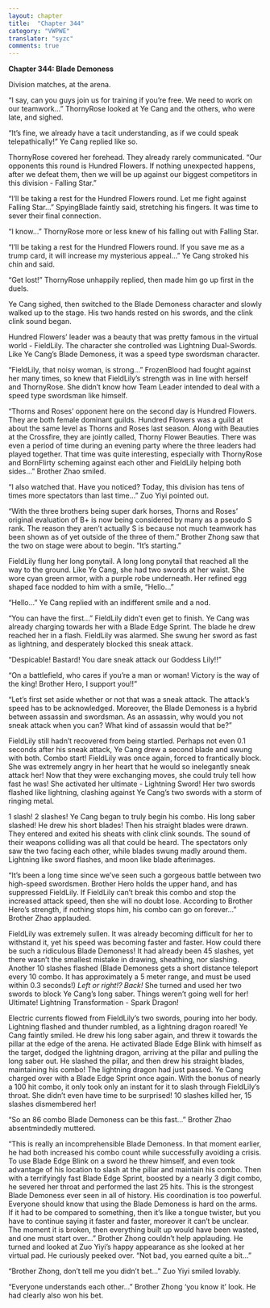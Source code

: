 ```yaml
---
layout: chapter
title:  "Chapter 344"
category: "VWPWE"
translator: "syzc"
comments: true
---
```


**Chapter 344: Blade Demoness**

Division matches, at the arena.

“I say, can you guys join us for training if you’re free. We need to work on our teamwork...” ThornyRose looked at Ye Cang and the others, who were late, and sighed.

“It’s fine, we already have a tacit understanding, as if we could speak telepathically!” Ye Cang replied like so.

ThornyRose covered her forehead. They already rarely communicated. “Our opponents this round is Hundred Flowers. If nothing unexpected happens, after we defeat them, then we will be up against our biggest competitors in this division - Falling Star.”

“I’ll be taking a rest for the Hundred Flowers round. Let me fight against Falling Star...” SpyingBlade faintly said, stretching his fingers. It was time to sever their final connection.

“I know...” ThornyRose more or less knew of his falling out with Falling Star.

“I’ll be taking a rest for the Hundred Flowers round. If you save me as a trump card, it will increase my mysterious appeal...” Ye Cang stroked his chin and said.

“Get lost!” ThornyRose unhappily replied, then made him go up first in the duels.

Ye Cang sighed, then switched to the Blade Demoness character and slowly walked up to the stage. His two hands rested on his swords, and the clink clink sound began.

Hundred Flowers’ leader was a beauty that was pretty famous in the virtual world - FieldLily. The character she controlled was Lightning Dual-Swords. Like Ye Cang’s Blade Demoness, it was a speed type swordsman character.

“FieldLily, that noisy woman, is strong...” FrozenBlood had fought against her many times, so knew that FieldLily’s strength was in line with herself and ThornyRose. She didn’t know how Team Leader intended to deal with a speed type swordsman like himself.

“Thorns and Roses’ opponent here on the second day is Hundred Flowers. They are both female dominant guilds. Hundred Flowers was a guild at about the same level as Thorns and Roses last season. Along with Beauties at the Crossfire, they are jointly called, Thorny Flower Beauties. There was even a period of time during an evening party where the three leaders had played together. That time was quite interesting, especially with ThornyRose and BornFlirty scheming against each other and FieldLily helping both sides...” Brother Zhao smiled.

“I also watched that. Have you noticed? Today, this division has tens of times more spectators than last time...” Zuo Yiyi pointed out.

“With the three brothers being super dark horses, Thorns and Roses’ original evaluation of B+ is now being considered by many as a pseudo S rank. The reason they aren’t actually S is because not much teamwork has been shown as of yet outside of the three of them.” Brother Zhong saw that the two on stage were about to begin. “It’s starting.”

FieldLily flung her long ponytail. A long long ponytail that reached all the way to the ground. Like Ye Cang, she had two swords at her waist. She wore cyan green armor, with a purple robe underneath. Her refined egg shaped face nodded to him with a smile, “Hello...” 

“Hello...” Ye Cang replied with an indifferent smile and a nod.

“You can have the first...” FieldLily didn’t even get to finish. Ye Cang was already charging towards her with a Blade Edge Sprint. The blade he drew reached her in a flash. FieldLily was alarmed. She swung her sword as fast as lightning, and desperately blocked this sneak attack.

“Despicable! Bastard! You dare sneak attack our Goddess Lily!!”

“On a battlefield, who cares if you’re a man or woman! Victory is the way of the king! Brother Hero, I support you!!”

“Let’s first set aside whether or not that was a sneak attack. The attack’s speed has to be acknowledged. Moreover, the Blade Demoness is a hybrid between assassin and swordsman. As an assassin, why would you not sneak attack when you can? What kind of assassin would that be?”

FieldLily still hadn’t recovered from being startled. Perhaps not even 0.1 seconds after his sneak attack, Ye Cang drew a second blade and swung with both. Combo start! FieldLily was once again, forced to frantically block. She was extremely angry in her heart that he would so inelegantly sneak attack her! Now that they were exchanging moves, she could truly tell how fast he was! She activated her ultimate - Lightning Sword! Her two swords flashed like lightning, clashing against Ye Cang’s two swords with a storm of ringing metal.

1 slash! 2 slashes! Ye Cang began to truly begin his combo. His long saber slashed! He drew his short blades! Then his straight blades were drawn. They entered and exited his sheats with clink clink sounds. The sound of their weapons colliding was all that could be heard. The spectators only saw the two facing each other, while blades swung madly around them. Lightning like sword flashes, and moon like blade afterimages.

“It’s been a long time since we’ve seen such a gorgeous battle between two high-speed swordsmen. Brother Hero holds the upper hand, and has suppressed FieldLily. If FieldLily can’t break this combo and stop the increased attack speed, then she will no doubt lose. According to Brother Hero’s strength, if nothing stops him, his combo can go on forever...” Brother Zhao applauded.

FieldLily was extremely sullen. It was already becoming difficult for her to withstand it, yet his speed was becoming faster and faster. How could there be such a ridiculous Blade Demoness! It had already been 45 slashes, yet there wasn’t the smallest mistake in drawing, sheathing, nor slashing. Another 10 slashes flashed (Blade Demoness gets a short distance teleport every 10 combo. It has approximately a 5 meter range, and must be used within 0.3 seconds!) *Left or right!? Back!* She turned and used her two swords to block Ye Cang’s long saber. Things weren’t going well for her! Ultimate! Lightning Transformation - Spark Dragon!

Electric currents flowed from FieldLily’s two swords, pouring into her body. Lightning flashed and thunder rumbled, as a lightning dragon roared! Ye Cang faintly smiled. He drew his long saber again, and threw it towards the pillar at the edge of the arena. He activated Blade Edge Blink with himself as the target, dodged the lightning dragon, arriving at the pillar and pulling the long saber out. He slashed the pillar, and then drew his straight blades, maintaining his combo! The lightning dragon had just passed. Ye Cang charged over with a Blade Edge Sprint once again. With the bonus of nearly a 100 hit combo, it only took only an instant for it to slash through FieldLily’s throat. She didn’t even have time to be surprised! 10 slashes killed her, 15 slashes dismembered her!

“So an 86 combo Blade Demoness can be this fast...” Brother Zhao absentmindedly muttered.

“This is really an incomprehensible Blade Demoness. In that moment earlier, he had both increased his combo count while successfully avoiding a crisis. To use Blade Edge Blink on a sword he threw himself, and even took advantage of his location to slash at the pillar and maintain his combo. Then with a terrifyingly fast Blade Edge Sprint, boosted by a nearly 3 digit combo, he severed her throat and performed the last 25 hits. This is the strongest Blade Demoness ever seen in all of history. His coordination is too powerful. Everyone should know that using the Blade Demoness is hard on the arms. If it had to be compared to something, then it’s like a tongue twister, but you have to continue saying it faster and faster, moreover it can’t be unclear. The moment it is broken, then everything built up would have been wasted, and one must start over...” Brother Zhong couldn’t help applauding. He turned and looked at Zuo Yiyi’s happy appearance as she looked at her virtual pad. He curiously peeked over. “Not bad, you earned quite a bit...”

“Brother Zhong, don’t tell me you didn’t bet...” Zuo Yiyi smiled lovably.

“Everyone understands each other...” Brother Zhong ‘you know it’ look. He had clearly also won his bet.

